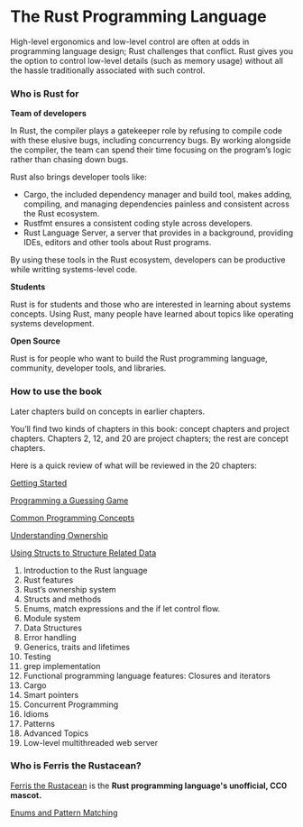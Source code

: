# The Rust Programming Language

High-level ergonomics and low-level control are often at odds in programming language design; Rust challenges that conflict. Rust gives you the option to control low-level details (such as memory usage) without all the hassle traditionally associated with such control.

### Who is Rust for

**Team of developers**

In Rust, the compiler plays a gatekeeper role by refusing to compile code with these elusive bugs, including concurrency bugs. By working alongside the compiler, the team can spend their time focusing on the program’s logic rather than chasing down bugs.

Rust also brings developer tools like:

- Cargo, the included dependency manager and build tool, makes adding, compiling, and managing dependencies painless and consistent across the Rust ecosystem.
- Rustfmt ensures a consistent coding style across developers.
- Rust Language Server, a server that provides in a background, providing IDEs, editors and other tools about Rust programs.

By using these tools in the Rust ecosystem, developers can be productive while writting systems-level code.

**Students**

Rust is for students and those who are interested in learning about systems concepts. Using Rust, many people have learned about topics like operating systems development.

**Open Source**

Rust is for people who want to build the Rust programming language, community, developer tools, and libraries.

### How to use the book

Later chapters build on concepts in earlier chapters.

You’ll find two kinds of chapters in this book: concept chapters and project chapters. Chapters 2, 12, and 20 are project chapters; the rest are concept chapters.

Here is a quick review of what will be reviewed in the 20 chapters:

[Getting Started](https://www.notion.so/Getting-Started-a73f772035e14ff1b02eec815cac91a7)

[Programming a Guessing Game](https://www.notion.so/Programming-a-Guessing-Game-85da9ab599414cea9ff27b3fea4ad20b)

[Common Programming Concepts](https://www.notion.so/Common-Programming-Concepts-06922c1e28be4ce985fb96f855dc4f66)

[Understanding Ownership](https://www.notion.so/Understanding-Ownership-3f9b4e7732ee4c969f3e833debc26689)

[Using Structs to Structure Related Data](https://www.notion.so/Using-Structs-to-Structure-Related-Data-d693661d77104adba51735629d6869f0)

1. Introduction to the Rust language
2. Rust features
3. Rust’s ownership system
4. Structs and methods
5. Enums, match expressions and the if let control flow.
6. Module system
7. Data Structures
8. Error handling
9. Generics, traits and lifetimes
10. Testing
11. grep implementation
12. Functional programming language features: Closures and iterators 
13. Cargo
14. Smart pointers
15. Concurrent Programming
16. Idioms
17. Patterns
18. Advanced Topics
19. Low-level multithreaded web server

### Who is Ferris the Rustacean?

[Ferris the Rustacean](https://rustacean.net/) is the **Rust programming language's unofficial, CC0 mascot.**

[Enums and Pattern Matching](https://www.notion.so/Enums-and-Pattern-Matching-c299ffc5b8654bda8ec872b5634c29d1)